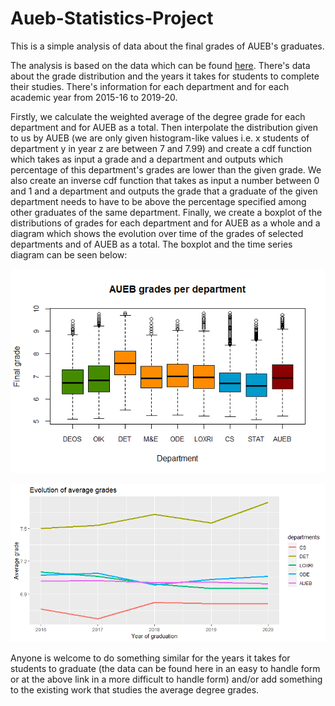 # Aueb-Statistics-Project

This is a simple analysis of data about the final grades of AUEB's graduates. 

The analysis is based on the data which can be found [here](https://www.aueb.gr/el/content/poreia-foitisis-kai-epityhies-spoydon). There's data about the grade distribution and the years it takes for students to complete their studies. There's information for each department and for each academic year from 2015-16 to 2019-20.

Firstly, we calculate the weighted average of the degree grade for each department and for AUEB as a total. Then interpolate the distribution given to us by AUEB (we are only given histogram-like values i.e. x students of department y in year z are between 7 and 7.99) and create a cdf function which takes as input a grade and a department and outputs which percentage of this department's grades are lower than the given grade. We also create an inverse cdf function that takes as input a number between 0 and 1 and a department and outputs the grade that a graduate of the given department needs to have to be above the percentage specified among other graduates of the same department. Finally, we create a boxplot of the distributions of grades for each department and for AUEB as a whole and a diagram which shows the evolution over time of the grades of selected departments and of AUEB as a total. The boxplot and the time series diagram can be seen below:

![Boxplot](boxplot.png)

![Time Series](time_evolution.png)

Anyone is welcome to do something similar for the years it takes for students to graduate (the data can be found here in an easy to handle form or at the above link in a more difficult to handle form) and/or add something to the existing work that studies the average degree grades.
